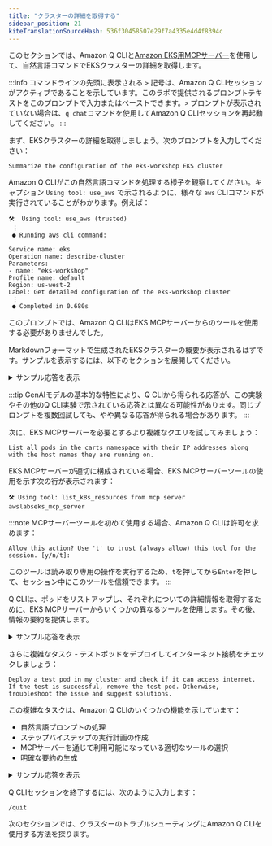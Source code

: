 ```yaml
---
title: "クラスターの詳細を取得する"
sidebar_position: 21
kiteTranslationSourceHash: 536f30458507e29f7a4335e4d4f8394c
---
```


このセクションでは、Amazon Q CLIと[Amazon EKS用MCPサーバー](https://awslabs.github.io/mcp/servers/eks-mcp-server/)を使用して、自然言語コマンドでEKSクラスターの詳細を取得します。

:::info
コマンドラインの先頭に表示される `>` 記号は、Amazon Q CLIセッションがアクティブであることを示しています。このラボで提供されるプロンプトテキストをこのプロンプトで入力またはペーストできます。`>` プロンプトが表示されていない場合は、`q chat`コマンドを使用してAmazon Q CLIセッションを再起動してください。
:::

まず、EKSクラスターの詳細を取得しましょう。次のプロンプトを入力してください：

```text
Summarize the configuration of the eks-workshop EKS cluster
```

Amazon Q CLIがこの自然言語コマンドを処理する様子を観察してください。キャプション `Using tool: use_aws` で示されるように、様々な `aws` CLIコマンドが実行されていることがわかります。例えば：

```text
🛠️  Using tool: use_aws (trusted)
 ⋮
 ● Running aws cli command:

Service name: eks
Operation name: describe-cluster
Parameters:
- name: "eks-workshop"
Profile name: default
Region: us-west-2
Label: Get detailed configuration of the eks-workshop cluster
 ⋮
 ● Completed in 0.680s
```

このプロンプトでは、Amazon Q CLIはEKS MCPサーバーからのツールを使用する必要がありませんでした。

Markdownフォーマットで生成されたEKSクラスターの概要が表示されるはずです。サンプルを表示するには、以下のセクションを展開してください。

<details>
  <summary>サンプル応答を表示</summary>

```text
## EKS Workshop Cluster Configuration Summary

Here's a comprehensive overview of the eks-workshop cluster configuration:

Basic Information:
• **Name**: eks-workshop
• **Version**: Kubernetes 1.33
• **Platform Version**: eks.9
• **Status**: ACTIVE
• **Region**: us-west-2
• **Created**: July 30, 2025

Networking Configuration:
• **VPC ID**: vpc-066877a885d5047b9
• **Service IPv4 CIDR**: 172.16.0.0/16
• **IP Family**: IPv4
• **Subnets**: 6 subnets across multiple AZs
• **Security Groups**:
  • Additional: sg-037a5e8882d6773e0
  • Cluster: sg-0eb5e48614c13e6d8

API Endpoint Access:
• **Public Access**: Enabled (0.0.0.0/0)
• **Private Access**: Enabled
• **Endpoint**: https://CD839BD379D5C602A05C3F45CEBFB944.gr7.us-west-2.eks.amazonaws.com

Authentication & Authorization:
• **Authentication Mode**: API_AND_CONFIG_MAP (hybrid mode)
• **OIDC Provider**: Enabled
• **Service Role**: eksctl-eks-workshop-cluster-ServiceRole-ozN6Soi7RrfD

Node Group Configuration:
• **Name**: default
• **Instance Type**: m5.large
• **AMI Type**: AL2023_x86_64_STANDARD (Amazon Linux 2023)
• **Capacity Type**: ON_DEMAND
• **Scaling**: Min 3, Max 6, Desired 3 nodes
• **Subnets**: 3 private subnets
• **Update Strategy**: 50% max unavailable

Add-ons Installed:
• coredns (DNS resolution)
• eks-pod-identity-agent (Pod identity)
• kube-proxy (Network proxy)
• metrics-server (Resource metrics)
• vpc-cni (VPC networking)

Remote Network Configuration:
• **Remote Node Networks**: 10.52.0.0/16
• **Remote Pod Networks**: 10.53.0.0/16

Additional Features:
• **Logging**: All control plane logs disabled
• **Elastic Load Balancing**: Disabled
• **Upgrade Policy**: Extended support
• **Deletion Protection**: Disabled
• **Karpenter Discovery**: Enabled (tagged for auto-scaling)

The cluster is set up as a workshop environment with standard configurations suitable for learning and experimentation, managed by eksctl with CloudFormation stacks.
```

</details>

:::tip
GenAIモデルの基本的な特性により、Q CLIから得られる応答が、この実験やその他のQ CLI実験で示されている応答とは異なる可能性があります。同じプロンプトを複数回試しても、やや異なる応答が得られる場合があります。
:::

次に、EKS MCPサーバーを必要とするより複雑なクエリを試してみましょう：

```text
List all pods in the carts namespace with their IP addresses along with the host names they are running on.
```

EKS MCPサーバーが適切に構成されている場合、EKS MCPサーバーツールの使用を示す次の行が表示されます：

```text
🛠️ Using tool: list_k8s_resources from mcp server awslabseks_mcp_server
```

:::note
MCPサーバーツールを初めて使用する場合、Amazon Q CLIは許可を求めます：

```text
Allow this action? Use 't' to trust (always allow) this tool for the session. [y/n/t]:
```

このツールは読み取り専用の操作を実行するため、`t`を押してから`Enter`を押して、セッション中にこのツールを信頼できます。
:::

Q CLIは、ポッドをリストアップし、それぞれについての詳細情報を取得するために、EKS MCPサーバーからいくつかの異なるツールを使用します。その後、情報の要約を提供します。

<details>
  <summary>サンプル応答を表示</summary>

```text
## Pods in the carts namespace

Here are all the pods in the carts namespace with their IP addresses and host names:

| Pod Name | Pod IP | Host Name | Host IP |
|----------|--------|-----------|---------|
| carts-68d496fff8-bfvp8 | 10.42.158.113 | ip-10-42-140-175.us-west-2.compute.internal | 10.42.140.175 |
| carts-dynamodb-995f7768c-v4cct | 10.42.160.21 | ip-10-42-181-48.us-west-2.compute.internal | 10.42.181.48 |

### Pod Details:

carts-68d496fff8-bfvp8
• **Component**: Main carts service
• **Image**: public.ecr.aws/aws-containers/retail-store-sample-cart:1.2.1
• **Status**: Running
• **Created**: August 22, 2025

carts-dynamodb-995f7768c-v4cct
• **Component**: DynamoDB local database
• **Image**: amazon/dynamodb-local:1.25.1
• **Status**: Running
• **Created**: July 30, 2025

Both pods are running on different worker nodes in the EKS cluster, with the carts service pod on node ip-10-42-140-175 and the DynamoDB pod on node ip-10-42-181-48.
```

</details>

さらに複雑なタスク - テストポッドをデプロイしてインターネット接続をチェックしましょう：

```text
Deploy a test pod in my cluster and check if it can access internet. If the test is successful, remove the test pod. Otherwise, troubleshoot the issue and suggest solutions.
```

この複雑なタスクは、Amazon Q CLIのいくつかの機能を示しています：

- 自然言語プロンプトの処理
- ステップバイステップの実行計画の作成
- MCPサーバーを通じて利用可能になっている適切なツールの選択
- 明確な要約の生成

<details>
  <summary>サンプル応答を表示</summary>

```text
## Internet Connectivity Test Results ✅

Test Status: SUCCESSFUL

The internet connectivity test completed successfully with the following results:

### Test Results Summary:
• **DNS Resolution**: ✅ SUCCESS
  • Successfully resolved google.com to both IPv4 (142.251.33.78) and IPv6 addresses
  • DNS server: 172.16.0.10 (CoreDNS in cluster)

• **HTTP Connectivity**: ✅ SUCCESS
  • Successfully connected to http://google.com

• **HTTPS Connectivity**: ✅ SUCCESS
  • Successfully connected to https://google.com

• **AWS API Connectivity**: ✅ SUCCESS
  • Successfully connected to https://ec2.us-west-2.amazonaws.com

### Test Pod Details:
• **Pod Name**: internet-test-pod
• **Namespace**: default
• **Node**: ip-10-42-110-8.us-west-2.compute.internal
• **Pod IP**: 10.42.121.194
• **Status**: Completed successfully and cleaned up

### Network Configuration Analysis:
Your EKS cluster has proper internet connectivity because:

1. NAT Gateway/Internet Gateway: The worker nodes are in private subnets with proper NAT Gateway configuration for outbound internet access
2. DNS Resolution: CoreDNS is working correctly (172.16.0.10)
3. Security Groups: Allow outbound traffic to the internet
4. VPC CNI: AWS VPC CNI is properly configured for pod networking
5. Route Tables: Properly configured to route traffic through NAT Gateway

The test pod has been successfully removed from the cluster. Your EKS cluster has full internet connectivity and is ready for workloads that require external access.
```

</details>

Q CLIセッションを終了するには、次のように入力します：

```text
/quit
```

次のセクションでは、クラスターのトラブルシューティングにAmazon Q CLIを使用する方法を探ります。

